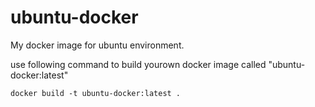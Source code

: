 # ubuntu-docker
My docker image for ubuntu environment.

use following command to build yourown docker image called "ubuntu-docker:latest"

```
docker build -t ubuntu-docker:latest .
```
